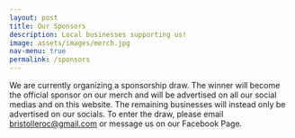 ```yaml
---
layout: post
title: Our Sponsors
description: Local businesses supporting us!
image: assets/images/merch.jpg
nav-menu: true
permalink: /sponsors
---
```


We are currently organizing a sponsorship draw. The winner will become the official sponsor on our merch and will be advertised on all our social medias and on this website. The remaining businesses will instead only be advertised on our socials. To enter the draw, please email bristolleroc@gmail.com or message us on our Facebook Page. 
